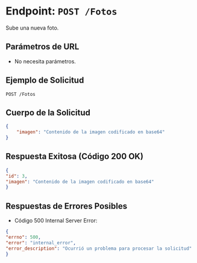# Endpoint: `POST /Fotos`

Sube una nueva foto.

## Parámetros de URL
- No necesita parámetros.

## Ejemplo de Solicitud
```http
POST /Fotos
```

## Cuerpo de la Solicitud
```json
{
    "imagen": "Contenido de la imagen codificado en base64"
}
```
## Respuesta Exitosa (Código 200 OK)
```json
{
"id": 3,
"imagen": "Contenido de la imagen codificado en base64"
}
```

## Respuestas de Errores Posibles
- Código 500 Internal Server Error:
```json
{
"errno": 500,
"error": "internal_error",
"error_description": "Ocurrió un problema para procesar la solicitud"
}
```